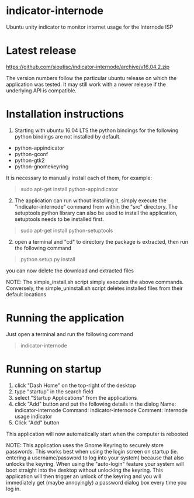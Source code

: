 indicator-internode
===================

Ubuntu unity indicator to monitor internet usage for the Internode ISP

Latest release
==============

https://github.com/sioutisc/indicator-internode/archive/v16.04.2.zip

The version numbers follow the particular ubuntu release on which the application
was tested. It may still work with a newer release if the underlying API is compatible.

Installation instructions
=========================

1. Starting with ubuntu 16.04 LTS the python bindings for the following python bindings are not installed by default.

- python-appindicator
- python-gconf
- python-gtk2
- python-gnomekeyring

It is necessary to manually install each of them, for example:

> sudo apt-get install python-appindicator

2. The application can run without installing it, simply execute the "indicator-internode"
command from within the "src" directory. The setuptools python library can also be used to install the application, setuptools needs to be installed first.

> sudo apt-get install python-setuptools

2. open a terminal and "cd" to directory the package is extracted, then run the following command

> python setup.py install

you can now delete the download and extracted files

NOTE: The simple_install.sh script simply executes the above commands. Conversely, the simple_uninstall.sh script deletes installed files from their default locations

Running the application
=======================

Just open a terminal and run the following command

> indicator-internode

Running on startup
==================

1. click "Dash Home" on the top-right of the desktop
2. type "startup" in the search field
3. select "Startup Applications" from the applications
4. click "Add" button and put the following details in the dialog
   Name: indicator-internode
   Command: indicator-internode
   Comment: Internode usage indicator 
5. Click "Add" button

This application will now automatically start when the computer is rebooted

NOTE: This application uses the Gnome Keyring to securely store passwords. This works best when using the login screen on startup (ie. entering a username/password to log into your system) because that also unlocks the keyring. When using the "auto-login" feature your system will boot straight into the desktop without unlocking the keyring. This application will then trigger an unlock of the keyring and you will immediately get (maybe annoyingly) a password dialog box every time you log in.



